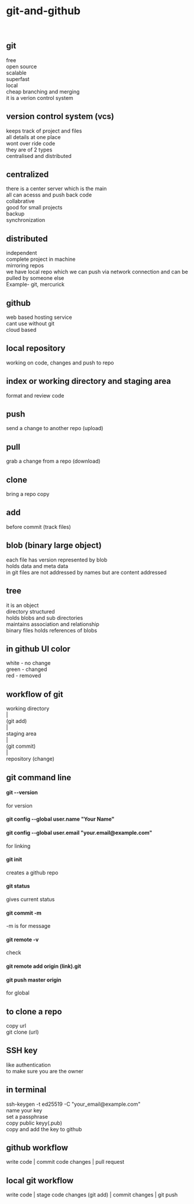 <h1>git-and-github</h1><br>

<h2>git</h2>
free<br>
open source<br>
scalable<br>
superfast<br>
local<br>
cheap branching and merging<br>
it is a verion control system<br>

<h2>version control system (vcs)</h2>
keeps track of project and files<br>
all details at one place <br>
wont over ride code<br>
they are of 2 types<br>
centralised and distributed<br>

<h2>centralized</h2>
there is a center server which is the main<br>
all can acesss and push back code<br>
collabrative<br>
good for small projects<br>
backup<br>
synchronization<br>

<h2>distributed</h2>
independent<br>
complete project in machine<br>
mirroring repos<br>
we have local repo which we can push via network connection and can be pulled by someone else<br>
Example- git, mercurick<br>

<h2>github</h2>
web based hosting service<br>
cant use without git<br>
cloud based<br>

<h2>local repository</h2>
working on code, changes and push to repo<br>

<h2>index or working directory and staging area</h2>
format and review code<br>

<h2>push</h2>
send a change to another repo (upload)<br>

<h2>pull</h2>
grab a change from a repo (download)<br>

<h2>clone </h2>
bring a repo copy<br>

<h2>add</h2>
before commit (track files)<br>

<h2>blob (binary large object)</h2>
each file has version represented by blob<br>
holds data and meta data<br>
in git files are not addressed by names but are content addressed<br>

<h2>tree</h2>
it is an object<br>
directory structured<br>
holds blobs and sub directories<br>
maintains association and relationship<br>
binary files holds references of blobs<br>

<h2>in github UI color</h2>
white - no change<br>
green - changed<br>
red - removed<br>

<h2>workflow of git</h2>
 working directory<br>
 |<br>
 (git add)<br>
 |<br>
 staging area <br>
 |<br>
 (git commit)<br>
 |<br>
 repository (change)<br>

<h2> git command line</h2>

<h4>git --version</h4>
for version<br>

<h4>git config --global user.name "Your Name"</h4>
<h4>git config --global user.email "your.email@example.com"</h4>
for linking<br>

<h4>git init</h4>
creates a github repo<br>

<h4>git status</h4>
gives current status<br>

<h4>git commit -m</h4>
-m is for message<br>

<h4>git remote -v</h4>
check<br>

<h4>git remote add origin (link).git</h4>

<h4>git push master origin</h4>
for global<br>

<h2>to clone a repo</h2>
copy url<br>
git clone (url)<br>

<h2>SSH key</h2>
like authentication<br>
to make sure you are the owner<br>

<h2>in terminal</h2>
ssh-keygen -t ed25519 -C "your_email@example.com"<br>
name your key<br>
set a passphrase<br>
copy public keyy(.pub)<br>
copy and add the key to github<br>

<h2>github workflow</h2>
write code
|
commit code changes
|
pull request

<h2>local git workflow</h2>
write code
|
stage code changes (git add)
|
commit changes
|
git push
